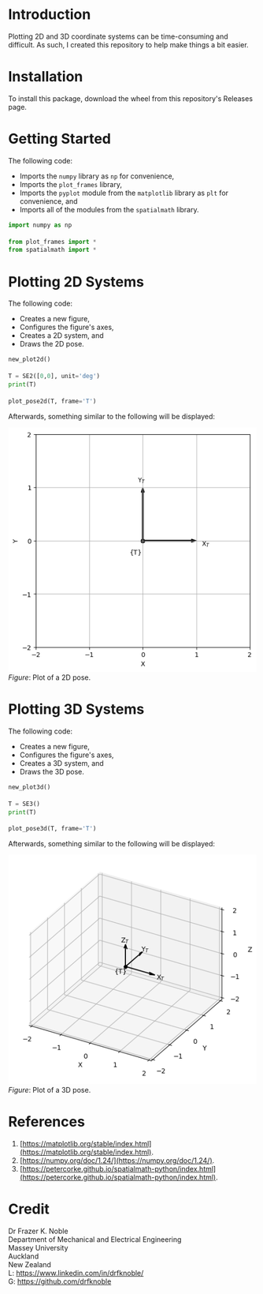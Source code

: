 # **Introduction**

Plotting 2D and 3D coordinate systems can be time-consuming and difficult. As such, I created this repository to help make things a bit easier.

# **Installation**

To install this package, download the wheel from this repository's Releases page.

# **Getting Started**

The following code:
* Imports the `numpy` library as `np` for convenience,
* Imports the `plot_frames` library,
* Imports the `pyplot` module from the `matplotlib` library as `plt` for convenience, and
* Imports all of the modules from the `spatialmath` library.

```python
import numpy as np

from plot_frames import *
from spatialmath import *
```


# **Plotting 2D Systems**

The following code:
* Creates a new figure,
* Configures the figure's axes,
* Creates a 2D system, and
* Draws the 2D pose.

```python
new_plot2d()

T = SE2([0,0], unit='deg')
print(T)

plot_pose2d(T, frame='T')
```  
Afterwards, something similar to the following will be displayed:

![height:320](doc/img/figure_02.png)  
*Figure*: Plot of a 2D pose.


# **Plotting 3D Systems**

The following code:
* Creates a new figure,
* Configures the figure's axes,
* Creates a 3D system, and
* Draws the 3D pose.

```python
new_plot3d()

T = SE3()
print(T)

plot_pose3d(T, frame='T')
```
Afterwards, something similar to the following will be displayed:

![height:320](doc/img/figure_04.png)  
*Figure*: Plot of a 3D pose.

# **References**

1. [https://matplotlib.org/stable/index.html](https://matplotlib.org/stable/index.html).
2. [https://numpy.org/doc/1.24/](https://numpy.org/doc/1.24/).
3. [https://petercorke.github.io/spatialmath-python/index.html](https://petercorke.github.io/spatialmath-python/index.html).


# **Credit**

Dr Frazer K. Noble  
Department of Mechanical and Electrical Engineering  
Massey University    
Auckland  
New Zealand    
L: https://www.linkedin.com/in/drfknoble/  
G: https://github.com/drfknoble  
